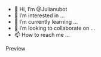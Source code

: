 - 👋 Hi, I’m @Julianubot
- 👀 I’m interested in ...
- 🌱 I’m currently learning ...
- 💞️ I’m looking to collaborate on ...
- 📫 How to reach me ...

<!---
Julianubot/Julianubot is a ✨ special ✨ repository because its `README.md` (this file) appears on your GitHub profile.
You can click the Preview  link to take a look at your changes.
--->
Preview
